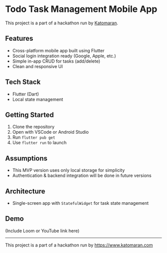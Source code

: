 
# Todo Task Management Mobile App

This project is a part of a hackathon run by [Katomaran](https://www.katomaran.com).

## Features

- Cross-platform mobile app built using Flutter
- Social login integration ready (Google, Apple, etc.)
- Simple in-app CRUD for tasks (add/delete)
- Clean and responsive UI

## Tech Stack

- Flutter (Dart)
- Local state management

## Getting Started

1. Clone the repository
2. Open with VSCode or Android Studio
3. Run `flutter pub get`
4. Use `flutter run` to launch

## Assumptions

- This MVP version uses only local storage for simplicity
- Authentication & backend integration will be done in future versions

## Architecture

- Single-screen app with `StatefulWidget` for task state management

## Demo

(Include Loom or YouTube link here)

---

This project is a part of a hackathon run by https://www.katomaran.com
